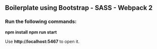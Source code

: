 ## Boilerplate using Bootstrap - SASS - Webpack 2

### Run the following commands:
**npm install**
**npm run start**

Use **http://localhost:5467** to open it.
